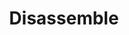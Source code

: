 ---
title: "Disassemble"

spell:
  schools:
    - name:        "Transmutation"
      subschools:  []
      descriptors: []
  classes:
    - name:  "Cleric"
      abbr:  "Clr"
      level: 5
    - name:  "Sorcerer/Wizard"
      abbr:  "Sor/Wiz"
      level: 5
  components:         [V, S, F]
  castingTime:        "1 standard action"
  range:              "Close (25 ft. + 5 ft./2 levels)"
  target:             "One construct or animated object within range"
  duration:           "Instantaneous"
  savingThrow:        "Fortitude negates (object)"
  spellResistance:    "Yes"
  focus:              "A small wrench."
  description:        |
    Upon completion of this spell, the caster gestures toward the intended target, which must make a Fortitude save. If the save fails, the target suffers various effects according to the following table:

    |---
    | HD | Effect
    |-|-
    | Equal to caster level | Stunned for 1 round. This is an exception to the rule that constructs and animated objects are immune to stunning attacks.
    | Up to caster level -1 | Slowed for {% die_roll 1 4 0 %} rounds, stunned 1 round
    | Up to caster level -5 | Paralyzed for {% die_roll 2 4 0 %} rounds, slowed {% die_roll 1 4 0 %} rounds, stunned 1 round
    | Up to caster level -10 | "Killed" - The target is no longer considered a construct or animated object. It becomes a mundane item. (i.e. - Iron golem becomes a statue.)
    {: .table .table-bordered .table-hover }
---